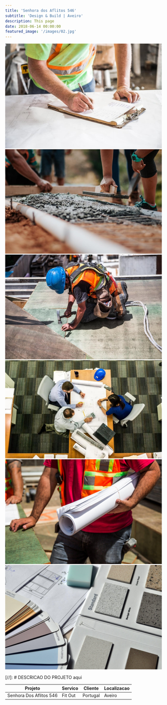 ```yaml
---
title: 'Senhora dos Aflitos 546'
subtitle: 'Design & Build | Aveiro'
description: This page
date: 2018-06-14 00:00:00
featured_image: '/images/02.jpg'
---
```


<div class="gallery" data-columns="3">
    <img src="/images/demo/demo-portrait.jpg">
    <img src="/images/demo/demo-landscape.jpg">
    <img src="/images/demo/demo-square.jpg">
    <img src="/images/demo/demo-landscape-2.jpg">
    <img src="/images/demo/demo-landscape-3.jpg">
    <img src="/images/demo/demo-landscape-4.jpg">
</div>


[//]: # DESCRICAO DO PROJETO aqui

|Projeto|Servico|Cliente|Localizacao|
|-|-|-|-|
|Senhora Dos Aflitos 546|Fit Out|Portugal|Aveiro|